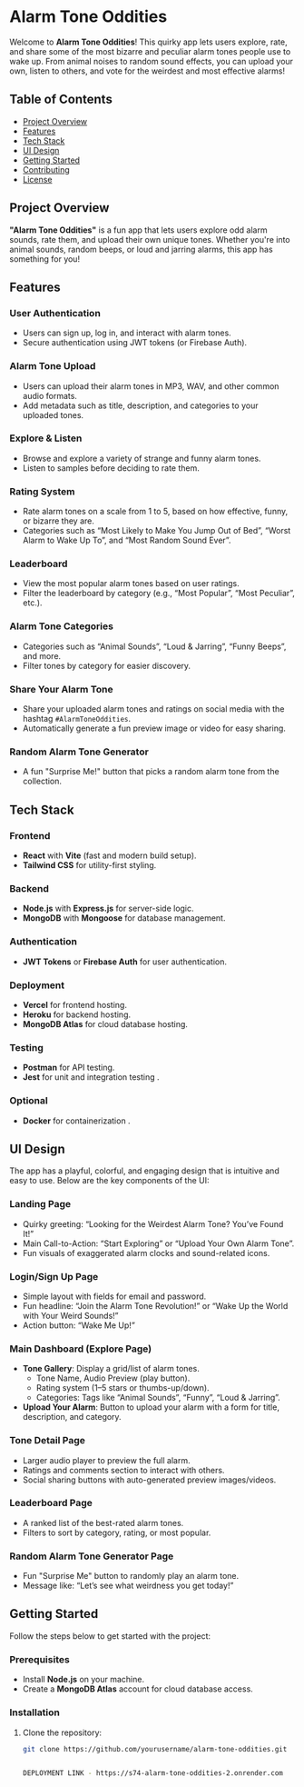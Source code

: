 # Alarm Tone Oddities

Welcome to **Alarm Tone Oddities**! This quirky app lets users explore, rate, and share some of the most bizarre and peculiar alarm tones people use to wake up. From animal noises to random sound effects, you can upload your own, listen to others, and vote for the weirdest and most effective alarms!

## Table of Contents

- [Project Overview](#project-overview)
- [Features](#features)
- [Tech Stack](#tech-stack)
- [UI Design](#ui-design)
- [Getting Started](#getting-started)
- [Contributing](#contributing)
- [License](#license)

## Project Overview

**"Alarm Tone Oddities"** is a fun app that lets users explore odd alarm sounds, rate them, and upload their own unique tones. Whether you're into animal sounds, random beeps, or loud and jarring alarms, this app has something for you!

## Features

### **User Authentication**
- Users can sign up, log in, and interact with alarm tones.
- Secure authentication using JWT tokens (or Firebase Auth).

### **Alarm Tone Upload**
- Users can upload their alarm tones in MP3, WAV, and other common audio formats.
- Add metadata such as title, description, and categories to your uploaded tones.

### **Explore & Listen**
- Browse and explore a variety of strange and funny alarm tones.
- Listen to samples before deciding to rate them.

### **Rating System**
- Rate alarm tones on a scale from 1 to 5, based on how effective, funny, or bizarre they are.
- Categories such as “Most Likely to Make You Jump Out of Bed”, “Worst Alarm to Wake Up To”, and “Most Random Sound Ever”.

### **Leaderboard**
- View the most popular alarm tones based on user ratings.
- Filter the leaderboard by category (e.g., “Most Popular”, “Most Peculiar”, etc.).

### **Alarm Tone Categories**
- Categories such as “Animal Sounds”, “Loud & Jarring”, “Funny Beeps”, and more.
- Filter tones by category for easier discovery.

### **Share Your Alarm Tone**
- Share your uploaded alarm tones and ratings on social media with the hashtag `#AlarmToneOddities`.
- Automatically generate a fun preview image or video for easy sharing.

### **Random Alarm Tone Generator**
- A fun "Surprise Me!" button that picks a random alarm tone from the collection.

## Tech Stack

### **Frontend**
- **React** with **Vite** (fast and modern build setup).
- **Tailwind CSS** for utility-first styling.

### **Backend**
- **Node.js** with **Express.js** for server-side logic.
- **MongoDB** with **Mongoose** for database management.

### **Authentication**
- **JWT Tokens** or **Firebase Auth** for user authentication.

### **Deployment**
- **Vercel** for frontend hosting.
- **Heroku** for backend hosting.
- **MongoDB Atlas** for cloud database hosting.

### **Testing**
- **Postman** for API testing.
- **Jest** for unit and integration testing .

### **Optional**
- **Docker** for containerization .

## UI Design

The app has a playful, colorful, and engaging design that is intuitive and easy to use. 
Below are the key components of the UI:

### **Landing Page**
- Quirky greeting: “Looking for the Weirdest Alarm Tone? You’ve Found It!”
- Main Call-to-Action: “Start Exploring” or “Upload Your Own Alarm Tone”.
- Fun visuals of exaggerated alarm clocks and sound-related icons.

### **Login/Sign Up Page**
- Simple layout with fields for email and password.
- Fun headline: “Join the Alarm Tone Revolution!” or “Wake Up the World with Your Weird Sounds!”
- Action button: “Wake Me Up!”

### **Main Dashboard (Explore Page)**
- **Tone Gallery**: Display a grid/list of alarm tones.
  - Tone Name, Audio Preview (play button).
  - Rating system (1–5 stars or thumbs-up/down).
  - Categories: Tags like “Animal Sounds”, “Funny”, “Loud & Jarring”.
- **Upload Your Alarm**: Button to upload your alarm with a form for title, description, and category.
  
### **Tone Detail Page**
- Larger audio player to preview the full alarm.
- Ratings and comments section to interact with others.
- Social sharing buttons with auto-generated preview images/videos.

### **Leaderboard Page**
- A ranked list of the best-rated alarm tones.
- Filters to sort by category, rating, or most popular.

### **Random Alarm Tone Generator Page**
- Fun "Surprise Me" button to randomly play an alarm tone.
- Message like: “Let’s see what weirdness you get today!”

## Getting Started

Follow the steps below to get started with the project:

### **Prerequisites**
- Install **Node.js** on your machine.
- Create a **MongoDB Atlas** account for cloud database access.

### **Installation**
1. Clone the repository:
   ```bash
   git clone https://github.com/yourusername/alarm-tone-oddities.git


   DEPLOYMENT LINK - https://s74-alarm-tone-oddities-2.onrender.com
